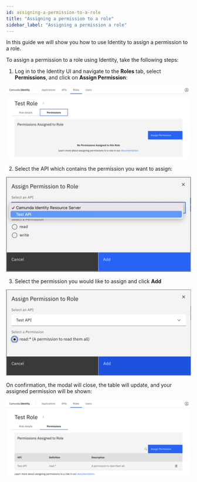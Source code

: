 ```yaml
---
id: assigning-a-permission-to-a-role
title: "Assigning a permission to a role"
sidebar_label: "Assigning a permission a role"
---
```


In this guide we will show you how to use Identity to assign a permission to a role.

To assign a permission to a role using Identity, take the following steps:

1. Log in to the Identity UI and navigate to the **Roles** tab, select **Permissions**, and click on **Assign Permission**:

![assign-a-permission-tab](img/assign-a-permission-tab.png)

2. Select the API which contains the permission you want to assign:

![assign-a-permission-modal-1](img/assign-a-permission-modal-1.png)

3. Select the permission you would like to assign and click **Add**

![assign-a-permission-modal-1](img/assign-a-permission-modal-2.png)

On confirmation, the modal will close, the table will update, and your assigned permission will be shown:

![assign-a-permission-refreshed-table](img/assign-a-permission-refreshed-table.png)
